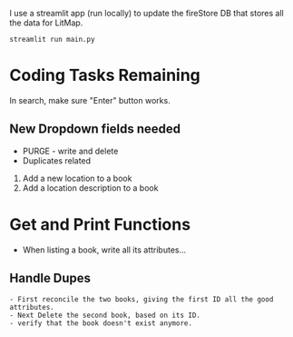 
I use a streamlit app (run locally) to update the fireStore DB that stores all the data for LitMap.

```
streamlit run main.py
```

# Coding Tasks Remaining

In search, make sure "Enter" button works.

## New Dropdown fields needed
- PURGE - write and delete
- Duplicates related


1. Add a new location to a book
2. Add a location description to a book

# Get and Print Functions

- When listing a book, write all its attributes...

## Handle Dupes
    - First reconcile the two books, giving the first ID all the good attributes.
    - Next Delete the second book, based on its ID.
    - verify that the book doesn't exist anymore.




